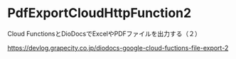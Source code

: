 # PdfExportCloudHttpFunction2
Cloud FunctionsとDioDocsでExcelやPDFファイルを出力する（２）

https://devlog.grapecity.co.jp/diodocs-google-cloud-fuctions-file-export-2
